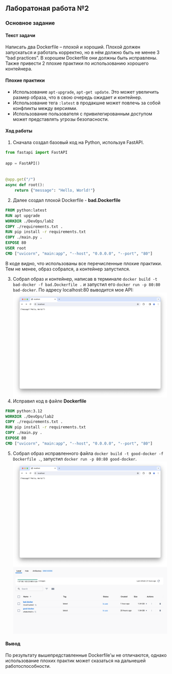 ## Лаборатоная работа №2

### Основное задание

#### Текст задачи

Написать два Dockerfile – плохой и хороший. Плохой должен запускаться и работать корректно, но в нём должно быть не
менее 3 “bad practices”. В хорошем Dockerfile они должны быть исправлены. Также привести 2 плохие практики по
использованию хорошего контейнера.

#### Плохие практики

- Использование `apt-upgrade`, `apt-get update`. Это может увеличить размер образа, что в свою очередь ожидает и
  контейнер.
- Использование тега `:latest` в продакшне может повлечь за собой конфликты между версиями.
- Использование пользователя с привилегированным доступом может представлять угрозы безопасности.

#### Ход работы

1. Сначала создал базовый код на Python, используя FastAPI.

```python
from fastapi import FastAPI

app = FastAPI()


@app.get("/")
async def root():
    return {"message": "Hello, World!"}
```

2. Далее создал плохой Dockerfile - **bad.Dockerfile**

```dockerfile
FROM python:latest
RUN apt upgrade
WORKDIR ./DevOps/lab2
COPY ./requirements.txt .
RUN pip install -r requirements.txt
COPY ./main.py .
EXPOSE 80
USER root
CMD ["uvicorn", "main:app", "--host", "0.0.0.0", "--port", "80"]
```

В коде видно, что использованы все перечисленные плохие практики. Тем не менее, образ собрался, а контейнер запустился.

3. Собрал образ и контейнер, написав в терминале `docker build -t bad-docker -f bad.Dockerfile .` и запустил
   его `docker run -p 80:80 bad-docker`.
   По адресу localhost:80 выводится мое API:
   ![api.png](static%2Fapi.png)
4. Исправил код в файле **Dockerfile**

```dockerfile
FROM python:3.12
WORKDIR ./DevOps/lab2
COPY ./requirements.txt .
RUN pip install -r requirements.txt
COPY ./main.py .
EXPOSE 80
CMD ["uvicorn", "main:app", "--host", "0.0.0.0", "--port", "80"]
```

5. Собрал образ исправленного файла `docker build -t good-docker -f Dockerfile .`,
   запустил `docker run -p 80:80 good-docker`.
   ![api.png](static%2Fapi.png)
   ![img.png](static%2Fimg.png)

#### Вывод

По результату вышепредставленные Dockerfile'ы не отличаются, однако использование плохих практик может сказаться на
дальнешей работоспособности.